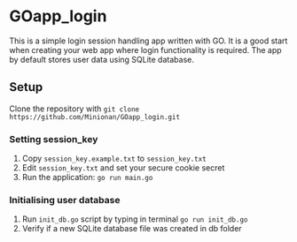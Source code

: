 # GOapp_login

This is a simple login session handling app written with GO.
It is a good start when creating your web app where login functionality is required.
The app by default stores user data using SQLite database.

## Setup

Clone the repository with `git clone https://github.com/Minionan/GOapp_login.git`

### Setting session_key

1. Copy `session_key.example.txt` to `session_key.txt`
2. Edit `session_key.txt` and set your secure cookie secret
3. Run the application: `go run main.go`

### Initialising user database

1. Run `init_db.go` script by typing in terminal `go run init_db.go`
2. Verify if a new SQLite database file was created in db folder


